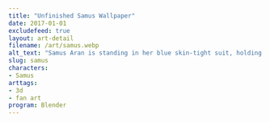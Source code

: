```yaml
---
title: "Unfinished Samus Wallpaper"
date: 2017-01-01
excludefeed: true
layout: art-detail
filename: /art/samus.webp
alt_text: "Samus Aran is standing in her blue skin-tight suit, holding her gun. In the background, her suit is visible inside of an inaccessible tube."
slug: samus
characters:
- Samus
arttags:
- 3d
- fan art
program: Blender
---
```

